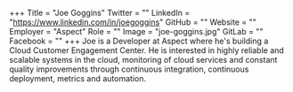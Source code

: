 +++
Title = "Joe Goggins"
Twitter = ""
LinkedIn = "https://www.linkedin.com/in/joegoggins"
GitHub = ""
Website = ""
Employer = "Aspect"
Role = ""
Image = "joe-goggins.jpg"
GitLab = ""
Facebook = ""
+++
Joe is a Developer at Aspect where he&#39;s building a Cloud Customer Engagement
Center. He is interested in highly reliable and scalable systems in the cloud,
monitoring of cloud services and constant quality improvements through
continuous integration, continuous deployment, metrics and automation.
